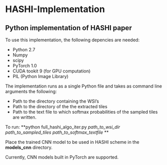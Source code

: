 # HASHI-Implementation

## Python implementation of HASHI paper


To use this implementation, the following depencies are needed:


* Python 2.7
* Numpy
* scipy
* PyTorch 1.0
* CUDA tookit 9 (for GPU computation)
* PIL (Python Image Library)

The implementation runs as a single Python file and takes as command line arguments the following:

* Path to the directory containing the WSI’s
* Path to the directory of the the extracted tiles
* Path to the text file to which softmax probabilities of the sampled tiles are written.


To run:
**python full_hashi_algo_iter.py *path_to_wsi_dir*  *path_to_sampled_tiles*  *path_to_softmax_textfile* **

Place the trained CNN model to be used in HASHI scheme in the **models_cnn** directory.

Currently, CNN models built in PyTorch are supported.
